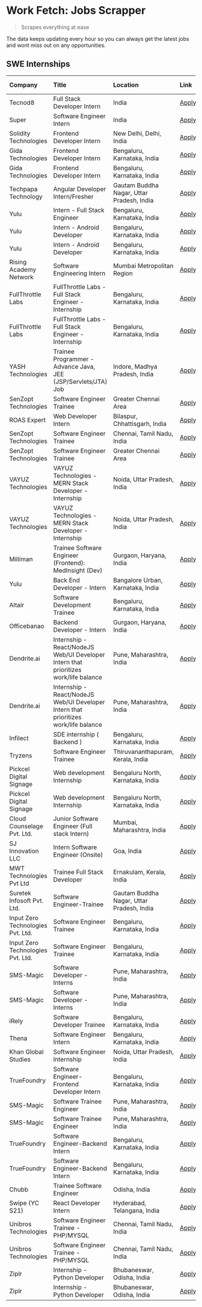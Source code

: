 # Work Fetch: Jobs Scrapper
> Scrapes everything at ease

The data keeps updating every hour so you can always get the latest jobs and wont miss out on any opportunities.

## SWE Internships
<!--START_SECTION:workfetch-->
| Company                           | Title                                                                                | Location                                  | Link                                                                                                                                                                                                                                                                                                    | Date Posted   |
|:----------------------------------|:-------------------------------------------------------------------------------------|:------------------------------------------|:--------------------------------------------------------------------------------------------------------------------------------------------------------------------------------------------------------------------------------------------------------------------------------------------------------|:--------------|
| Tecnod8                           | Full Stack Developer Intern                                                          | India                                     | [Apply](https://in.linkedin.com/jobs/view/full-stack-developer-intern-at-tecnod8-3834283868?position=10&pageNum=7&refId=2QgkP%2FJHfyuPdpxS4nxwZA%3D%3D&trackingId=g0c0NsCNHrHrARwTo2y6zg%3D%3D&trk=public_jobs_jserp-result_search-card)                                                                | 2024-02-25    |
| Super                             | Software Engineer Intern                                                             | India                                     | [Apply](https://in.linkedin.com/jobs/view/software-engineer-intern-at-super-3832648104?position=23&pageNum=0&refId=Ul7nHmWm%2Bgy%2FOUEeDIrfXQ%3D%3D&trackingId=BRIBEQbmU3tnvuSFxbTwAw%3D%3D&trk=public_jobs_jserp-result_search-card)                                                                   | 2024-02-23    |
| Solidity Technologies             | Frontend Developer Intern                                                            | New Delhi, Delhi, India                   | [Apply](https://in.linkedin.com/jobs/view/frontend-developer-intern-at-solidity-technologies-3831583934?position=44&pageNum=0&refId=Ul7nHmWm%2Bgy%2FOUEeDIrfXQ%3D%3D&trackingId=bCPY2ucupSdTf41vtYwVMA%3D%3D&trk=public_jobs_jserp-result_search-card)                                                  | 2024-02-22    |
| Gida Technologies                 | Frontend Developer Intern                                                            | Bengaluru, Karnataka, India               | [Apply](https://in.linkedin.com/jobs/view/frontend-developer-intern-at-gida-technologies-3836040945?position=26&pageNum=0&refId=Ul7nHmWm%2Bgy%2FOUEeDIrfXQ%3D%3D&trackingId=UUf%2F4HEadE57VUjAXNtQog%3D%3D&trk=public_jobs_jserp-result_search-card)                                                    | 2024-02-21    |
| Gida Technologies                 | Frontend Developer Intern                                                            | Bengaluru, Karnataka, India               | [Apply](https://in.linkedin.com/jobs/view/frontend-developer-intern-at-gida-technologies-3836040945?position=1&pageNum=2&refId=gSfNirwU%2FCO3dNOR0G2hUg%3D%3D&trackingId=9Hr5G0WSVRx1M%2BFDwfenIg%3D%3D&trk=public_jobs_jserp-result_search-card)                                                       | 2024-02-21    |
| Techpapa Technology               | Angular Developer Intern/Fresher                                                     | Gautam Buddha Nagar, Uttar Pradesh, India | [Apply](https://in.linkedin.com/jobs/view/angular-developer-intern-fresher-at-techpapa-technology-3834305862?position=48&pageNum=0&refId=Ul7nHmWm%2Bgy%2FOUEeDIrfXQ%3D%3D&trackingId=X20Xfsq5sFJyUknc3nsQpg%3D%3D&trk=public_jobs_jserp-result_search-card)                                             | 2024-02-20    |
| Yulu                              | Intern - Full Stack Engineer                                                         | Bengaluru, Karnataka, India               | [Apply](https://in.linkedin.com/jobs/view/intern-full-stack-engineer-at-yulu-3834466595?position=7&pageNum=0&refId=Ul7nHmWm%2Bgy%2FOUEeDIrfXQ%3D%3D&trackingId=5Ed0q1gmPrqhME5TcCfR4g%3D%3D&trk=public_jobs_jserp-result_search-card)                                                                   | 2024-02-19    |
| Yulu                              | Intern - Android Developer                                                           | Bengaluru, Karnataka, India               | [Apply](https://in.linkedin.com/jobs/view/intern-android-developer-at-yulu-3834459982?position=60&pageNum=0&refId=Ul7nHmWm%2Bgy%2FOUEeDIrfXQ%3D%3D&trackingId=%2F%2Bbc6nPDbQOwKhaKuCmGFQ%3D%3D&trk=public_jobs_jserp-result_search-card)                                                                | 2024-02-19    |
| Yulu                              | Intern - Android Developer                                                           | Bengaluru, Karnataka, India               | [Apply](https://in.linkedin.com/jobs/view/intern-android-developer-at-yulu-3834459982?position=10&pageNum=5&refId=r9ZlWVjn%2BdJ0WRqCNhFkMQ%3D%3D&trackingId=iwiTqSupMeq7ZgkNykGZIA%3D%3D&trk=public_jobs_jserp-result_search-card)                                                                      | 2024-02-19    |
| Rising Academy Network            | Software Engineering Intern                                                          | Mumbai Metropolitan Region                | [Apply](https://in.linkedin.com/jobs/view/software-engineering-intern-at-rising-academy-network-3834483444?position=8&pageNum=7&refId=2QgkP%2FJHfyuPdpxS4nxwZA%3D%3D&trackingId=uKh8tDvxJrSchh5QvjidgQ%3D%3D&trk=public_jobs_jserp-result_search-card)                                                  | 2024-02-19    |
| FullThrottle Labs                 | FullThrottle Labs - Full Stack Engineer - Internship                                 | Bengaluru, Karnataka, India               | [Apply](https://in.linkedin.com/jobs/view/fullthrottle-labs-full-stack-engineer-internship-at-fullthrottle-labs-3829636016?position=57&pageNum=0&refId=Ul7nHmWm%2Bgy%2FOUEeDIrfXQ%3D%3D&trackingId=hckyT2odImL7WBhQA8qEiA%3D%3D&trk=public_jobs_jserp-result_search-card)                               | 2024-02-17    |
| FullThrottle Labs                 | FullThrottle Labs - Full Stack Engineer - Internship                                 | Bengaluru, Karnataka, India               | [Apply](https://in.linkedin.com/jobs/view/fullthrottle-labs-full-stack-engineer-internship-at-fullthrottle-labs-3829636016?position=7&pageNum=5&refId=r9ZlWVjn%2BdJ0WRqCNhFkMQ%3D%3D&trackingId=sYfR6TD4LM5rSzu5dubOKA%3D%3D&trk=public_jobs_jserp-result_search-card)                                  | 2024-02-17    |
| YASH Technologies                 | Trainee Programmer - Advance Java, JEE (JSP/Servlets/JTA) Job                        | Indore, Madhya Pradesh, India             | [Apply](https://in.linkedin.com/jobs/view/trainee-programmer-advance-java-jee-jsp-servlets-jta-job-at-yash-technologies-3811759183?position=16&pageNum=0&refId=Ul7nHmWm%2Bgy%2FOUEeDIrfXQ%3D%3D&trackingId=wnvckrjbHgRCBy8joS7TOQ%3D%3D&trk=public_jobs_jserp-result_search-card)                       | 2024-02-13    |
| SenZopt Technologies              | Software Engineer Trainee                                                            | Greater Chennai Area                      | [Apply](https://in.linkedin.com/jobs/view/software-engineer-trainee-at-senzopt-technologies-3827688781?position=34&pageNum=0&refId=Ul7nHmWm%2Bgy%2FOUEeDIrfXQ%3D%3D&trackingId=G07Ar6zxs%2B7du2n%2BbBs3ag%3D%3D&trk=public_jobs_jserp-result_search-card)                                               | 2024-02-12    |
| ROAS Expert                       | Web Developer Intern                                                                 | Bilaspur, Chhattisgarh, India             | [Apply](https://in.linkedin.com/jobs/view/web-developer-intern-at-roas-expert-3828189292?position=38&pageNum=0&refId=Ul7nHmWm%2Bgy%2FOUEeDIrfXQ%3D%3D&trackingId=znDTXEuyMIEpxoUVkRtNSw%3D%3D&trk=public_jobs_jserp-result_search-card)                                                                 | 2024-02-12    |
| SenZopt Technologies              | Software Engineer Trainee                                                            | Chennai, Tamil Nadu, India                | [Apply](https://in.linkedin.com/jobs/view/software-engineer-trainee-at-senzopt-technologies-3827686880?position=49&pageNum=0&refId=Ul7nHmWm%2Bgy%2FOUEeDIrfXQ%3D%3D&trackingId=VnPvhXmSFf5oXYSrS4HRZg%3D%3D&trk=public_jobs_jserp-result_search-card)                                                   | 2024-02-12    |
| SenZopt Technologies              | Software Engineer Trainee                                                            | Greater Chennai Area                      | [Apply](https://in.linkedin.com/jobs/view/software-engineer-trainee-at-senzopt-technologies-3827688781?position=9&pageNum=2&refId=gSfNirwU%2FCO3dNOR0G2hUg%3D%3D&trackingId=rm%2Fx9JOu5eyF1Rvx8FXP4A%3D%3D&trk=public_jobs_jserp-result_search-card)                                                    | 2024-02-12    |
| VAYUZ Technologies                | VAYUZ Technologies - MERN Stack Developer - Internship                               | Noida, Uttar Pradesh, India               | [Apply](https://in.linkedin.com/jobs/view/vayuz-technologies-mern-stack-developer-internship-at-vayuz-technologies-3822619356?position=55&pageNum=0&refId=Ul7nHmWm%2Bgy%2FOUEeDIrfXQ%3D%3D&trackingId=X1ylx66ZDl8pNlCbORbqRw%3D%3D&trk=public_jobs_jserp-result_search-card)                            | 2024-02-10    |
| VAYUZ Technologies                | VAYUZ Technologies - MERN Stack Developer - Internship                               | Noida, Uttar Pradesh, India               | [Apply](https://in.linkedin.com/jobs/view/vayuz-technologies-mern-stack-developer-internship-at-vayuz-technologies-3822619356?position=5&pageNum=5&refId=r9ZlWVjn%2BdJ0WRqCNhFkMQ%3D%3D&trackingId=Dn2Hy6Eo8ESmBBaVCf2juA%3D%3D&trk=public_jobs_jserp-result_search-card)                               | 2024-02-10    |
| Milliman                          | Trainee Software Engineer (Frontend): MedInsight (Dev)                               | Gurgaon, Haryana, India                   | [Apply](https://in.linkedin.com/jobs/view/trainee-software-engineer-frontend-medinsight-dev-at-milliman-3792874280?position=6&pageNum=0&refId=Ul7nHmWm%2Bgy%2FOUEeDIrfXQ%3D%3D&trackingId=uJxL%2BPPllp6%2FiPiP0UOB8Q%3D%3D&trk=public_jobs_jserp-result_search-card)                                    | 2024-02-09    |
| Yulu                              | Back End Developer - Intern                                                          | Bangalore Urban, Karnataka, India         | [Apply](https://in.linkedin.com/jobs/view/back-end-developer-intern-at-yulu-3821682220?position=9&pageNum=0&refId=Ul7nHmWm%2Bgy%2FOUEeDIrfXQ%3D%3D&trackingId=NNXIk5dpUQsS6VY0wRTNdQ%3D%3D&trk=public_jobs_jserp-result_search-card)                                                                    | 2024-02-04    |
| Altair                            | Software Development Trainee                                                         | Bengaluru, Karnataka, India               | [Apply](https://in.linkedin.com/jobs/view/software-development-trainee-at-altair-3817606202?position=15&pageNum=0&refId=Ul7nHmWm%2Bgy%2FOUEeDIrfXQ%3D%3D&trackingId=vI1GPIMdzoyAV1FouKG1Lg%3D%3D&trk=public_jobs_jserp-result_search-card)                                                              | 2024-01-31    |
| Officebanao                       | Backend Developer - Intern                                                           | Gurgaon, Haryana, India                   | [Apply](https://in.linkedin.com/jobs/view/backend-developer-intern-at-officebanao-3814263731?position=21&pageNum=0&refId=Ul7nHmWm%2Bgy%2FOUEeDIrfXQ%3D%3D&trackingId=XpffVOZjm5cokdicsL4JEQ%3D%3D&trk=public_jobs_jserp-result_search-card)                                                             | 2024-01-31    |
| Dendrite.ai                       | Internship - React/NodeJS Web/UI Developer Intern that prioritizes work/life balance | Pune, Maharashtra, India                  | [Apply](https://in.linkedin.com/jobs/view/internship-react-nodejs-web-ui-developer-intern-that-prioritizes-work-life-balance-at-dendrite-ai-3818948068?position=30&pageNum=0&refId=Ul7nHmWm%2Bgy%2FOUEeDIrfXQ%3D%3D&trackingId=%2B2x5DAFv5MrTty9mn05K8g%3D%3D&trk=public_jobs_jserp-result_search-card) | 2024-01-31    |
| Dendrite.ai                       | Internship - React/NodeJS Web/UI Developer Intern that prioritizes work/life balance | Pune, Maharashtra, India                  | [Apply](https://in.linkedin.com/jobs/view/internship-react-nodejs-web-ui-developer-intern-that-prioritizes-work-life-balance-at-dendrite-ai-3818948068?position=5&pageNum=2&refId=gSfNirwU%2FCO3dNOR0G2hUg%3D%3D&trackingId=QFlLIzOcJcNVQ7ETgXz4fQ%3D%3D&trk=public_jobs_jserp-result_search-card)      | 2024-01-31    |
| Infilect                          | SDE internship ( Backend )                                                           | Bengaluru, Karnataka, India               | [Apply](https://in.linkedin.com/jobs/view/sde-internship-backend-at-infilect-3815120558?position=22&pageNum=0&refId=Ul7nHmWm%2Bgy%2FOUEeDIrfXQ%3D%3D&trackingId=C1kJRob0yzWuaNYm7mkKOw%3D%3D&trk=public_jobs_jserp-result_search-card)                                                                  | 2024-01-25    |
| Tryzens                           | Software Engineer Trainee                                                            | Thiruvananthapuram, Kerala, India         | [Apply](https://in.linkedin.com/jobs/view/software-engineer-trainee-at-tryzens-3809363491?position=37&pageNum=0&refId=Ul7nHmWm%2Bgy%2FOUEeDIrfXQ%3D%3D&trackingId=nJmZAWZZ7TDU3znoW6HVkg%3D%3D&trk=public_jobs_jserp-result_search-card)                                                                | 2024-01-18    |
| Pickcel Digital Signage           | Web development Internship                                                           | Bengaluru North, Karnataka, India         | [Apply](https://in.linkedin.com/jobs/view/web-development-internship-at-pickcel-digital-signage-3826062393?position=58&pageNum=0&refId=Ul7nHmWm%2Bgy%2FOUEeDIrfXQ%3D%3D&trackingId=0BUx4jebjZTdB4SsDqNQZw%3D%3D&trk=public_jobs_jserp-result_search-card)                                               | 2024-01-15    |
| Pickcel Digital Signage           | Web development Internship                                                           | Bengaluru North, Karnataka, India         | [Apply](https://in.linkedin.com/jobs/view/web-development-internship-at-pickcel-digital-signage-3826062393?position=8&pageNum=5&refId=r9ZlWVjn%2BdJ0WRqCNhFkMQ%3D%3D&trackingId=U3AHUDIDjmE%2FbAMUDo7kNg%3D%3D&trk=public_jobs_jserp-result_search-card)                                                | 2024-01-15    |
| Cloud Counselage Pvt. Ltd.        | Junior Software Engineer (Full stack Intern)                                         | Mumbai, Maharashtra, India                | [Apply](https://in.linkedin.com/jobs/view/junior-software-engineer-full-stack-intern-at-cloud-counselage-pvt-ltd-3803132814?position=24&pageNum=0&refId=Ul7nHmWm%2Bgy%2FOUEeDIrfXQ%3D%3D&trackingId=0G3eC5lNGqa2qKYyYte5jw%3D%3D&trk=public_jobs_jserp-result_search-card)                              | 2024-01-11    |
| SJ Innovation LLC                 | Intern Software Engineer (Onsite)                                                    | Goa, India                                | [Apply](https://in.linkedin.com/jobs/view/intern-software-engineer-onsite-at-sj-innovation-llc-3799959011?position=42&pageNum=0&refId=Ul7nHmWm%2Bgy%2FOUEeDIrfXQ%3D%3D&trackingId=40%2BihF6E09KpEHWWImZ%2FoQ%3D%3D&trk=public_jobs_jserp-result_search-card)                                            | 2024-01-11    |
| MWT Technologies Pvt Ltd          | Trainee Full Stack Developer                                                         | Ernakulam, Kerala, India                  | [Apply](https://in.linkedin.com/jobs/view/trainee-full-stack-developer-at-mwt-technologies-pvt-ltd-3800921715?position=5&pageNum=0&refId=Ul7nHmWm%2Bgy%2FOUEeDIrfXQ%3D%3D&trackingId=ZLg85by5ce%2FJsyl4xdJHaA%3D%3D&trk=public_jobs_jserp-result_search-card)                                           | 2024-01-09    |
| Suretek Infosoft Pvt. Ltd.        | Software Engineer-Trainee                                                            | Gautam Buddha Nagar, Uttar Pradesh, India | [Apply](https://in.linkedin.com/jobs/view/software-engineer-trainee-at-suretek-infosoft-pvt-ltd-3800934643?position=18&pageNum=0&refId=Ul7nHmWm%2Bgy%2FOUEeDIrfXQ%3D%3D&trackingId=Vb79v5sJ0PDki4LnGKxLwQ%3D%3D&trk=public_jobs_jserp-result_search-card)                                               | 2024-01-09    |
| Input Zero Technologies Pvt. Ltd. | Software Engineer Trainee                                                            | Bengaluru, Karnataka, India               | [Apply](https://in.linkedin.com/jobs/view/software-engineer-trainee-at-input-zero-technologies-pvt-ltd-3800927643?position=31&pageNum=0&refId=Ul7nHmWm%2Bgy%2FOUEeDIrfXQ%3D%3D&trackingId=PAhUSN1Jx1k8WOsQDNaDhQ%3D%3D&trk=public_jobs_jserp-result_search-card)                                        | 2024-01-09    |
| Input Zero Technologies Pvt. Ltd. | Software Engineer Trainee                                                            | Bengaluru, Karnataka, India               | [Apply](https://in.linkedin.com/jobs/view/software-engineer-trainee-at-input-zero-technologies-pvt-ltd-3800927643?position=6&pageNum=2&refId=gSfNirwU%2FCO3dNOR0G2hUg%3D%3D&trackingId=hjfW3KxlSeSWdo4ijyYBHA%3D%3D&trk=public_jobs_jserp-result_search-card)                                           | 2024-01-09    |
| SMS-Magic                         | Software Developer -Interns                                                          | Pune, Maharashtra, India                  | [Apply](https://in.linkedin.com/jobs/view/software-developer-interns-at-sms-magic-3799485343?position=33&pageNum=0&refId=Ul7nHmWm%2Bgy%2FOUEeDIrfXQ%3D%3D&trackingId=jwL6g%2FCj18jsDFIKgVKjOA%3D%3D&trk=public_jobs_jserp-result_search-card)                                                           | 2024-01-05    |
| SMS-Magic                         | Software Developer -Interns                                                          | Pune, Maharashtra, India                  | [Apply](https://in.linkedin.com/jobs/view/software-developer-interns-at-sms-magic-3799485343?position=8&pageNum=2&refId=gSfNirwU%2FCO3dNOR0G2hUg%3D%3D&trackingId=aKRWiD0eQwjYlMKgfqtydw%3D%3D&trk=public_jobs_jserp-result_search-card)                                                                | 2024-01-05    |
| iRely                             | Software Developer Trainee                                                           | Bengaluru, Karnataka, India               | [Apply](https://in.linkedin.com/jobs/view/software-developer-trainee-at-irely-3801577534?position=10&pageNum=0&refId=Ul7nHmWm%2Bgy%2FOUEeDIrfXQ%3D%3D&trackingId=eZkvTsu7QJAy%2BiZP3nSzig%3D%3D&trk=public_jobs_jserp-result_search-card)                                                               | 2023-12-22    |
| Thena                             | Software Engineer Intern                                                             | Bengaluru, Karnataka, India               | [Apply](https://in.linkedin.com/jobs/view/software-engineer-intern-at-thena-3778731751?position=13&pageNum=0&refId=Ul7nHmWm%2Bgy%2FOUEeDIrfXQ%3D%3D&trackingId=Q4vmjbcCMqqB1FRwMp4VbA%3D%3D&trk=public_jobs_jserp-result_search-card)                                                                   | 2023-12-05    |
| Khan Global Studies               | Software Engineer Internship                                                         | Noida, Uttar Pradesh, India               | [Apply](https://in.linkedin.com/jobs/view/software-engineer-internship-at-khan-global-studies-3766942197?position=47&pageNum=0&refId=Ul7nHmWm%2Bgy%2FOUEeDIrfXQ%3D%3D&trackingId=QRE6LioBYHE4A3GEjyNVog%3D%3D&trk=public_jobs_jserp-result_search-card)                                                 | 2023-11-27    |
| TrueFoundry                       | Software Engineer- Frontend Developer Intern                                         | Bengaluru, Karnataka, India               | [Apply](https://in.linkedin.com/jobs/view/software-engineer-frontend-developer-intern-at-truefoundry-3790095058?position=12&pageNum=0&refId=Ul7nHmWm%2Bgy%2FOUEeDIrfXQ%3D%3D&trackingId=yTys0cxpax%2BnK%2B8LkXzSNw%3D%3D&trk=public_jobs_jserp-result_search-card)                                      | 2023-11-24    |
| SMS-Magic                         | Software Trainee Engineer                                                            | Pune, Maharashtra, India                  | [Apply](https://in.linkedin.com/jobs/view/software-trainee-engineer-at-sms-magic-3761409781?position=27&pageNum=0&refId=Ul7nHmWm%2Bgy%2FOUEeDIrfXQ%3D%3D&trackingId=grs%2Bv02%2FBtIL%2FGsdAcAObw%3D%3D&trk=public_jobs_jserp-result_search-card)                                                        | 2023-11-16    |
| SMS-Magic                         | Software Trainee Engineer                                                            | Pune, Maharashtra, India                  | [Apply](https://in.linkedin.com/jobs/view/software-trainee-engineer-at-sms-magic-3761409781?position=2&pageNum=2&refId=gSfNirwU%2FCO3dNOR0G2hUg%3D%3D&trackingId=bzJkWeGBtwaexeP5cRITWg%3D%3D&trk=public_jobs_jserp-result_search-card)                                                                 | 2023-11-16    |
| TrueFoundry                       | Software Engineer-Backend Intern                                                     | Bengaluru, Karnataka, India               | [Apply](https://in.linkedin.com/jobs/view/software-engineer-backend-intern-at-truefoundry-3779508170?position=29&pageNum=0&refId=Ul7nHmWm%2Bgy%2FOUEeDIrfXQ%3D%3D&trackingId=LZgUo9H%2FTQMzPX6ecAvN2Q%3D%3D&trk=public_jobs_jserp-result_search-card)                                                   | 2023-11-10    |
| TrueFoundry                       | Software Engineer-Backend Intern                                                     | Bengaluru, Karnataka, India               | [Apply](https://in.linkedin.com/jobs/view/software-engineer-backend-intern-at-truefoundry-3779508170?position=4&pageNum=2&refId=gSfNirwU%2FCO3dNOR0G2hUg%3D%3D&trackingId=1FicSVImiPOpD9DU0buimQ%3D%3D&trk=public_jobs_jserp-result_search-card)                                                        | 2023-11-10    |
| Chubb                             | Trainee Software Engineer                                                            | Odisha, India                             | [Apply](https://in.linkedin.com/jobs/view/trainee-software-engineer-at-chubb-3756335100?position=6&pageNum=7&refId=2QgkP%2FJHfyuPdpxS4nxwZA%3D%3D&trackingId=LvwiRZaSoHRhDEZx5DHB0w%3D%3D&trk=public_jobs_jserp-result_search-card)                                                                     | 2023-11-02    |
| Swipe (YC S21)                    | React Developer Intern                                                               | Hyderabad, Telangana, India               | [Apply](https://in.linkedin.com/jobs/view/react-developer-intern-at-swipe-yc-s21-3737600089?position=14&pageNum=0&refId=Ul7nHmWm%2Bgy%2FOUEeDIrfXQ%3D%3D&trackingId=vqAkL%2FiwytoHIgbqpovLbg%3D%3D&trk=public_jobs_jserp-result_search-card)                                                            | 2023-10-13    |
| Unibros Technologies              | Software Engineer Trainee - PHP/MYSQL                                                | Chennai, Tamil Nadu, India                | [Apply](https://in.linkedin.com/jobs/view/software-engineer-trainee-php-mysql-at-unibros-technologies-3656599241?position=35&pageNum=0&refId=Ul7nHmWm%2Bgy%2FOUEeDIrfXQ%3D%3D&trackingId=alcrK7awpCqz2%2BGl%2Fvhjjw%3D%3D&trk=public_jobs_jserp-result_search-card)                                     | 2023-06-12    |
| Unibros Technologies              | Software Engineer Trainee - PHP/MYSQL                                                | Chennai, Tamil Nadu, India                | [Apply](https://in.linkedin.com/jobs/view/software-engineer-trainee-php-mysql-at-unibros-technologies-3656599241?position=10&pageNum=2&refId=gSfNirwU%2FCO3dNOR0G2hUg%3D%3D&trackingId=cK4UYj%2F%2FOk2FAwSA7AfOtA%3D%3D&trk=public_jobs_jserp-result_search-card)                                       | 2023-06-12    |
| Ziplr                             | Internship - Python Developer                                                        | Bhubaneswar, Odisha, India                | [Apply](https://in.linkedin.com/jobs/view/internship-python-developer-at-ziplr-3645677592?position=59&pageNum=0&refId=Ul7nHmWm%2Bgy%2FOUEeDIrfXQ%3D%3D&trackingId=EqfRhvuOqjwibo3HLQt9Vw%3D%3D&trk=public_jobs_jserp-result_search-card)                                                                | 2023-06-02    |
| Ziplr                             | Internship - Python Developer                                                        | Bhubaneswar, Odisha, India                | [Apply](https://in.linkedin.com/jobs/view/internship-python-developer-at-ziplr-3645677592?position=9&pageNum=5&refId=r9ZlWVjn%2BdJ0WRqCNhFkMQ%3D%3D&trackingId=r2CTZ9GXkNg%2BFebx%2FxcuWA%3D%3D&trk=public_jobs_jserp-result_search-card)                                                               | 2023-06-02    |
<!--END_SECTION:workfetch-->
